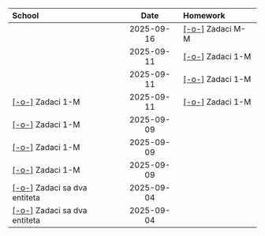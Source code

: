 | School                                          |    Date    | Homework                              |
| :---------------------------------------------- | :--------: | :------------------------------------ |
|                                                 | 2025-09-16 | [[-o-]](Homework/09/16/01) Zadaci M-M |
|                                                 | 2025-09-11 | [[-o-]](Homework/09/11/06) Zadaci 1-M |
|                                                 | 2025-09-11 | [[-o-]](Homework/09/11/05) Zadaci 1-M |
| [[-o-]](School/09/11/01) Zadaci 1-M             | 2025-09-11 | [[-o-]](Homework/09/11/04) Zadaci 1-M |
| [[-o-]](School/09/09/03) Zadaci 1-M             | 2025-09-09 |                                       |
| [[-o-]](School/09/09/02) Zadaci 1-M             | 2025-09-09 |                                       |
| [[-o-]](School/09/09/01) Zadaci 1-M             | 2025-09-09 |                                       |
| [[-o-]](School/09/04/02) Zadaci sa dva entiteta | 2025-09-04 |                                       |
| [[-o-]](School/09/04/01) Zadaci sa dva entiteta | 2025-09-04 |                                       |
